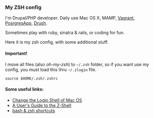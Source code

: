 ### My ZSH config

I'm Drupal/PHP developer. Daily use Mac OS X, MAMP, [Vagrant](http://www.vagrantup.com/), [PosrgresApp](http://postgresapp.com), [Drush](http://drush.ws/).

Sometimes play with ruby, sinatra & rails, or coding for fun.

Here it is my zsh config, with some additional stuff.

#### Important!
I move all files (also *oh-my-zsh*) to `~/.zsh` folder, so if you want use my config, you must load this thru `~/.zlogin` file.

`````
source $HOME/.zsh/.zshrc
`````

#### Some useful links:

* [Change the Login Shell of Mac OS](http://superuser.com/questions/362372/change-the-login-shell-of-mac-os-x-lion-from-bash-to-zsh)
* [A User's Guide to the Z-Shell](http://zsh.sourceforge.net/Guide/zshguide.html)
* [bash & zsh shortcuts](http://www.geekmind.net/2011/01/shortcuts-to-improve-your-bash-zsh.html)